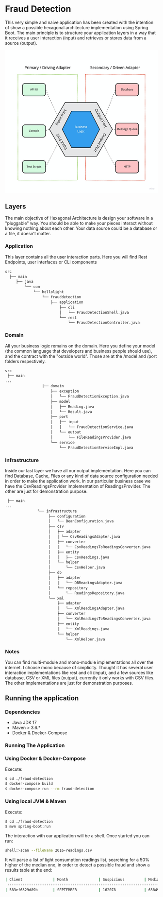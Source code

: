 # Fraud Detection

This very simple and naive application has been created with the intention of show a possible
hexagonal architecture implementation using Spring Boot.
The main principle is to structure your application layers in a way that it receives a user interaction (input) and 
retrieves or stores data from a source (output).

![hexagonal architecture](hexagonal-architecture.png)

## Layers

The main objective of Hexagonal Architecture is design your software in a "pluggable" way. You should be able to make
your pieces interact without knowing nothing about each other. Your data source could be a database or a file, it doesn't
matter.

### Application

This layer contains all the user interaction parts. Here you will find Rest Endpoints, user interfaces or CLI components

```bash
src
  ├── main
     ├── java
         └── com
             └── hellolight
                 └── frauddetection
                     ├── application
                         ├── cli
                         │   └── FraudDetectionShell.java
                         └── rest
                             └── FraudDetectionController.java
```

### Domain

All your business logic remains on the domain. Here you define your model (the common language that developers and business
people should use), and the contract with the "outside world". Those are at the /model and /port folders respectively.

```bash
src
 ├── main
...
                 ├── domain
                     ├── exception
                     │   └── FraudDetectionException.java
                     ├── model
                     │   ├── Reading.java
                     │   └── Result.java
                     ├── port
                     │   ├── input
                     │   │   └── FraudDetectionService.java
                     │   └── output
                     │       └── FileReadingsProvider.java
                     └── service
                         └── FraudDetectionServiceImpl.java
```

### Infrastructure

Inside our last layer we have all our output implementation. Here you can find Database, Cache, Files or any kind of data source
configuration needed in order to make the application work. In our particular business case we have the CsvReadingsProvider
implementation of ReadingsProvider. The other are just for demonstration purpose.

```bash
 ├── main
...
               └── infrastructure
                    ├── configuration
                    │   └── BeanConfiguration.java
                    ├── csv
                    │   ├── adapter
                    │   │ └── CsvReadingsAdapter.java
                    │   ├── converter
                    │   │   └── CsvReadingsToReadingsConverter.java
                    │   ├── entity
                    │   │   ├── CsvReadings.java
                    │   └── helper
                    │       └── CsvHelper.java
                    ├── db
                    │   ├── adapter
                    │   │   └── DBReadingsAdapter.java
                    │   └── repository
                    │       └── ReadingsRepository.java
                    └── xml
                        ├── adapter
                        │   └── XmlReadingsAdapter.java
                        ├── converter
                        │   └── XmlReadingsToReadingsConverter.java
                        ├── entity
                        │   └── XmlReadings.java
                        └── helper
                            └── XmlHelper.java
```

### Notes

You can find multi-module and mono-module implementations all over the internet. I choose mono because of simplicity.
Thought it has several user interaction implementations like rest and cli (input), and a few
sources like database, CSV or XML files (output), currently it only works with CSV files. The other implementations
are just for demonstration purposes.

## Running the application

### Dependencies

- Java JDK 17
- Maven > 3.6.*
- Docker & Docker-Compose

### Running The Application

### Using Docker & Docker-Compose

Execute:

```bash
$ cd ./fraud-detection
$ docker-compose build
$ docker-compose run --rm fraud-detection
```

### Using local JVM & Maven

Execute:

```bash
$ cd ./fraud-detection
$ mvn spring-boot:run
```

The interaction with our application will be a shell. Once started you can run:

```bash
shell:>scan --fileName 2016-readings.csv
```

It will parse a list of light consumption readings list, searching for a 50% higher of the median one, in order to
detect a possible fraud and show a results table at the end:

```bash
| Client              | Month              | Suspicious         | Median   |
 ---------------------------------------------------------------------------
| 583ef6329d89b       | SEPTEMBER          | 162078             | 63849,75 |
```
